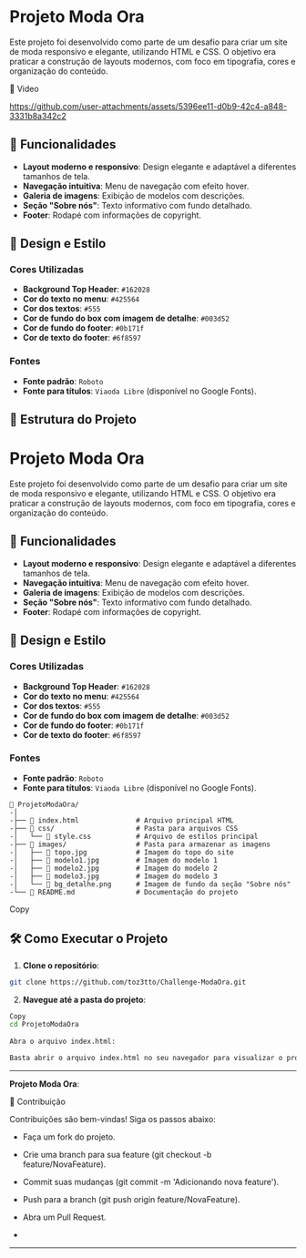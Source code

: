 
# Projeto Moda Ora

Este projeto foi desenvolvido como parte de um desafio para criar um site de moda responsivo e elegante, utilizando HTML e CSS. O objetivo era praticar a construção de layouts modernos, com foco em tipografia, cores e organização do conteúdo.

📸 Video

https://github.com/user-attachments/assets/5396ee11-d0b9-42c4-a848-3331b8a342c2

## 🚀 Funcionalidades

- **Layout moderno e responsivo**: Design elegante e adaptável a diferentes tamanhos de tela.
- **Navegação intuitiva**: Menu de navegação com efeito hover.
- **Galeria de imagens**: Exibição de modelos com descrições.
- **Seção "Sobre nós"**: Texto informativo com fundo detalhado.
- **Footer**: Rodapé com informações de copyright.

## 🎨 Design e Estilo

### Cores Utilizadas
- **Background Top Header**: `#162028`
- **Cor do texto no menu**: `#425564`
- **Cor dos textos**: `#555`
- **Cor de fundo do box com imagem de detalhe**: `#003d52`
- **Cor de fundo do footer**: `#0b171f`
- **Cor de texto do footer**: `#6f8597`

### Fontes
- **Fonte padrão**: `Roboto`
- **Fonte para títulos**: `Viaoda Libre` (disponível no Google Fonts).

## 📁 Estrutura do Projeto
# Projeto Moda Ora

Este projeto foi desenvolvido como parte de um desafio para criar um site de moda responsivo e elegante, utilizando HTML e CSS. O objetivo era praticar a construção de layouts modernos, com foco em tipografia, cores e organização do conteúdo.

## 🚀 Funcionalidades

- **Layout moderno e responsivo**: Design elegante e adaptável a diferentes tamanhos de tela.
- **Navegação intuitiva**: Menu de navegação com efeito hover.
- **Galeria de imagens**: Exibição de modelos com descrições.
- **Seção "Sobre nós"**: Texto informativo com fundo detalhado.
- **Footer**: Rodapé com informações de copyright.

## 🎨 Design e Estilo

### Cores Utilizadas
- **Background Top Header**: `#162028`
- **Cor do texto no menu**: `#425564`
- **Cor dos textos**: `#555`
- **Cor de fundo do box com imagem de detalhe**: `#003d52`
- **Cor de fundo do footer**: `#0b171f`
- **Cor de texto do footer**: `#6f8597`

### Fontes
- **Fonte padrão**: `Roboto`
- **Fonte para títulos**: `Viaoda Libre` (disponível no Google Fonts).

```
📁 ProjetoModaOra/
-│
-├── 📄 index.html              # Arquivo principal HTML
-├── 📁 css/                    # Pasta para arquivos CSS
-│   └── 📄 style.css           # Arquivo de estilos principal
-├── 📁 images/                 # Pasta para armazenar as imagens
-│   ├── 📄 topo.jpg            # Imagem do topo do site
-│   ├── 📄 modelo1.jpg         # Imagem do modelo 1
-│   ├── 📄 modelo2.jpg         # Imagem do modelo 2
-│   ├── 📄 modelo3.jpg         # Imagem do modelo 3
-│   └── 📄 bg_detalhe.png      # Imagem de fundo da seção "Sobre nós"
-└── 📄 README.md               # Documentação do projeto
```

Copy

## 🛠️ Como Executar o Projeto

1. **Clone o repositório**:
```bash
git clone https://github.com/toz3tto/Challenge-ModaOra.git
```
   
2. **Navegue até a pasta do projeto**:

  ```bash
  Copy
  cd ProjetoModaOra
   
  Abra o arquivo index.html:

  Basta abrir o arquivo index.html no seu navegador para visualizar o projeto.
   ```

---

 **Projeto Moda Ora**:

   🤝 Contribuição
   
   Contribuições são bem-vindas! Siga os passos abaixo:
   
   - Faça um fork do projeto.
   
   - Crie uma branch para sua feature (git checkout -b feature/NovaFeature).
   
   - Commit suas mudanças (git commit -m 'Adicionando nova feature').
   
   - Push para a branch (git push origin feature/NovaFeature).
   
   - Abra um Pull Request.
   - 
---

